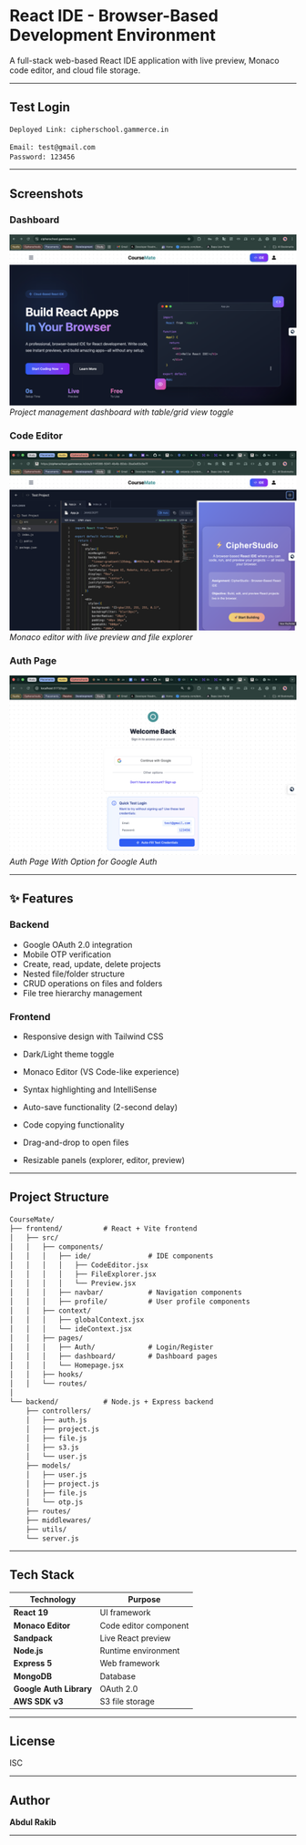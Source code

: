 # React IDE - Browser-Based Development Environment

A full-stack web-based React IDE application with live preview, Monaco code editor, and cloud file storage.

---

##  Test Login

```bash
Deployed Link: cipherschool.gammerce.in
```

```bash
Email: test@gmail.com
Password: 123456
```

---

## Screenshots

### Dashboard
![Dashboard](./screenshots/home.png)
*Project management dashboard with table/grid view toggle*

### Code Editor
![IDE](./screenshots/ide.png)
*Monaco editor with live preview and file explorer*

### Auth Page
![AUTH](./screenshots/auth.png)
*Auth Page With Option for Google Auth*

---
## ✨ Features

### Backend
  - Google OAuth 2.0 integration
  - Mobile OTP verification
  - Create, read, update, delete projects
  - Nested file/folder structure
  - CRUD operations on files and folders
  - File tree hierarchy management

### Frontend
  - Responsive design with Tailwind CSS
  - Dark/Light theme toggle

  - Monaco Editor (VS Code-like experience)
  - Syntax highlighting and IntelliSense
  - Auto-save functionality (2-second delay)
  - Code copying functionality
  - Drag-and-drop to open files
  - Resizable panels (explorer, editor, preview)

---

## Project Structure

```
CourseMate/
├── frontend/          # React + Vite frontend
│   ├── src/
│   │   ├── components/
│   │   │   ├── ide/              # IDE components
│   │   │   │   ├── CodeEditor.jsx
│   │   │   │   ├── FileExplorer.jsx
│   │   │   │   └── Preview.jsx
│   │   │   ├── navbar/           # Navigation components
│   │   │   ├── profile/          # User profile components
│   │   ├── context/
│   │   │   ├── globalContext.jsx
│   │   │   └── ideContext.jsx
│   │   ├── pages/
│   │   │   ├── Auth/             # Login/Register
│   │   │   ├── dashboard/        # Dashboard pages
│   │   │   └── Homepage.jsx
│   │   ├── hooks/
│   │   └── routes/
│
└── backend/           # Node.js + Express backend
    ├── controllers/
    │   ├── auth.js
    │   ├── project.js
    │   ├── file.js
    │   ├── s3.js
    │   └── user.js
    ├── models/
    │   ├── user.js
    │   ├── project.js
    │   ├── file.js
    │   └── otp.js
    ├── routes/
    ├── middlewares/
    ├── utils/
    └── server.js
```

---

## Tech Stack

| Technology | Purpose |
|-----------|---------|
| **React 19** | UI framework |
| **Monaco Editor** | Code editor component |
| **Sandpack** | Live React preview |
| **Node.js** | Runtime environment |
| **Express 5** | Web framework |
| **MongoDB** | Database |
| **Google Auth Library** | OAuth 2.0 |
| **AWS SDK v3** | S3 file storage |

---

## License

ISC

---

## Author

**Abdul Rakib**

---
